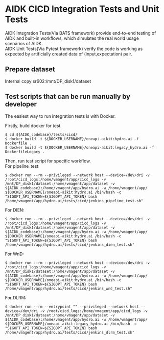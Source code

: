 # AIDK CICD Integration Tests and Unit Tests

AIDK Integration Tests(Via BATS framework) provide end-to-end testing of AIDK and built-in workflows, which simulates the real world usage scenarios of AIDK.\
AIDK Unit Tests(Via Pytest framework) verify the code is working as expected by artificially created data of (input,expectation) pair.

## Prepare dataset

Internal copy sr602:/mnt/DP_disk1/dataset

## Test scripts that can be run manually by developer

The easiest way to run integration tests is with Docker.

Firstly, build docker for test.
```
$ cd ${AIDK_codebase}/tests/cicd/
$ docker build -t ${DOCKER_USERNAME}/oneapi-aikit:hydro.ai -f Dockerfile .
$ docker build -t ${DOCKER_USERNAME}/oneapi-aikit:legacy_hydro.ai -f DockerfileLegacy .
```

Then, run test script for specific workflow.\
For pipeline_test:
```
$ docker run --rm --privileged --network host --device=/dev/dri -v /root/cicd_logs:/home/vmagent/app/cicd_logs -v /mnt/DP_disk1/dataset:/home/vmagent/app/dataset -v ${AIDK_codebase}:/home/vmagent/app/hydro.ai -w /home/vmagent/app/ ${DOCKER_USERNAME}/oneapi-aikit:hydro.ai /bin/bash -c "SIGOPT_API_TOKEN=${SIGOPT_API_TOKEN} bash /home/vmagent/app/hydro.ai/tests/cicd/jenkins_pipeline_test.sh"
```
For DIEN:
```
$ docker run --rm --privileged --network host --device=/dev/dri -v /root/cicd_logs:/home/vmagent/app/cicd_logs -v /mnt/DP_disk1/dataset:/home/vmagent/app/dataset -v ${AIDK_codebase}:/home/vmagent/app/hydro.ai -w /home/vmagent/app/ ${DOCKER_USERNAME}/oneapi-aikit:hydro.ai /bin/bash -c "SIGOPT_API_TOKEN=${SIGOPT_API_TOKEN} bash /home/vmagent/app/hydro.ai/tests/cicd/jenkins_dien_test.sh"
```
For WnD:
```
$ docker run --rm --privileged --network host --device=/dev/dri -v /root/cicd_logs:/home/vmagent/app/cicd_logs -v /mnt/DP_disk1/dataset:/home/vmagent/app/dataset -v ${AIDK_codebase}:/home/vmagent/app/hydro.ai -w /home/vmagent/app/ ${DOCKER_USERNAME}/oneapi-aikit:hydro.ai /bin/bash -c "SIGOPT_API_TOKEN=${SIGOPT_API_TOKEN} bash /home/vmagent/app/hydro.ai/tests/cicd/jenkins_wnd_test.sh"
```
For DLRM:
```
$ docker run --rm --entrypoint "" --privileged --network host --device=/dev/dri -v /root/cicd_logs:/home/vmagent/app/cicd_logs -v /mnt/DP_disk1/dataset:/home/vmagent/app/dataset -v ${AIDK_codebase}:/home/vmagent/app/hydro.ai -w /home/vmagent/app/ ${DOCKER_USERNAME}/oneapi-aikit:legacy_hydro.ai /bin/bash -c "SIGOPT_API_TOKEN=${SIGOPT_API_TOKEN} bash /home/vmagent/app/hydro.ai/tests/cicd/jenkins_dlrm_test.sh"
```
